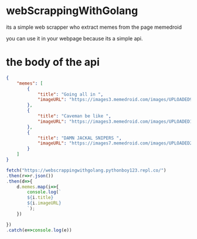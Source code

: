 # webScrappingWithGolang

its a simple web scrapper who extract memes from the page memedroid 

you can use it in your webpage because its a simple api.


# the body of the api

```json
{
	"memes": [
		{
			"title": "Going all in ",
			"imageURL": "https://images3.memedroid.com/images/UPLOADED932/60089f759e36b.jpeg"
		},
		{
			"title": "Caveman be like ",
			"imageURL": "https://images3.memedroid.com/images/UPLOADED190/6008a00f7630b.jpeg"
		},
		{
			"title": "DAMN JACKAL SNIPERS ",
			"imageURL": "https://images7.memedroid.com/images/UPLOADED289/60089fd1ade02.jpeg"
		}
	]
}
```

```js
fetch("https://webscrappingwithgolang.pythonboy123.repl.co/")
.then(r=>r.json())
.then(d=>{
	d.memes.map(i=>{
		console.log(`
		${i.title}
		${i.imageURL}
		`);
	})

})
.catch(e=>console.log(e))
```
